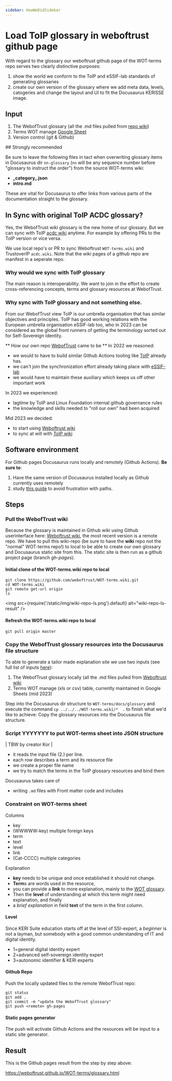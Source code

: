 ```yaml
---
sidebar: HowWeDidSidebar
---
```

# Load ToIP glossary in weboftrust github page

With regard to the glossary our weboftrust github page of the WOT-terms repo serves two clearly distinctive purposes:
1.  show the world we conform to the ToIP and eSSIF-lab standards of generating glossaries 
2. create our own version of the glossary where we add meta data, levels, catogeries and change the layout and UI to fit the Docusaurus KERISSE image.

## Input

1. The WebofTrust glossary (all the .md files pulled from [repo wiki](https://github.com/weboftrust/WOT-terms/wiki))
2. Terms WOT manage [Google Sheet](https://docs.google.com/spreadsheets/d/18IUa-1NSJ_8Tz_2D-VSuSQa_yf3ES1s_hovitm3Clvc/edit#gid=209150977)
5. Version control (git & Github)

<div class="alert alert-info" role="alert">
## Strongly recommended

Be sure to leave the following files in tact when overwriting glossary items in Docusaurus dir `nn-glossary` (`nn`  will be any sequence number before "glossary to instruct the order") from the source WOT-terms wiki:
- **\_category\_.json** 
- **intro.md**

These are vital for Docusaurus to offer links from various parts of the documentation straight to the glossary.

</div>

## In Sync with original ToIP ACDC glossary?
Yes, the WebofTrust wiki glossary is the new home of our glossary. But we can sync with ToIP [acdc wiki](https://github.com/trustoverip/acdc/wiki) anytime. For example by offering PRs to the ToIP version or vice versa.

We use local repo's or PR to sync Weboftrust `WOT-terms.wiki` and TrustoverIP `acdc.wiki`. Note that the wiki pages of a github repo are manifest in a seperate repo. 

### Why would we sync with ToIP glossary
The main reason is interoperability. We want to join in the effort to create cross-referencing concepts, terms and glossary resources at WebofTrust.

### Why sync with ToIP glossary and not something else.
From our WebofTrust view ToIP is our umbrella organisation that has similar objectives and principles. ToIP has good working relations with the European umbrella organisation eSSIF-lab too, who in 2023 can be considered as the global front runners of getting the terminology sorted out for Self-Sovereign Identity.

** How our own repo [WebofTrust](https://github.com/WebOfTrust) came to be **
In 2022 we reasoned:
- we would to have to build similar Github Actions tooling like [ToIP](https://wiki.trustoverip.org/display/HOME/Terms+Wikis) already has.
- we can't join the synchronization effort already taking place with [eSSIF-lab](https://essif-lab.github.io/framework)
- we would have to maintain these auxiliary which keeps us off other important work

In 2023 we experienced:
-  lagtime by ToIP and Linux Foundation internal github governance rules
- the knowledge and skills needed to "roll our own" had been acquired

Mid 2023 we decided:
- to start using [Weboftrust wiki](https://github.com/WebOfTrust/WOT-terms/wiki)
- to sync at will with [ToIP wiki](https://github.com/trustoverip/acdc/wiki)

## Software environment

For Github pages Docusaurus runs locally and remotely (Github Actions). **Be sure to**:

1. Have the same version of Docusaurus installed locally as Github currently uses remotely
2. study [this guide](https://docusaurus.io/docs/advanced/routing#file-paths-and-url-paths) to avoid frustration with paths.

## Steps

### Pull the WebofTrust wiki

Because the glossary is maintained in Github wiki using Github userinterface here: [Weboftrust wiki](https://github.com/WebOfTrust/WOT-terms/wiki), the most recent version is a remote repo. We have to pull this wiki-repo (be sure to have the **wiki** repo not the "normal" WOT-terms repo!) to local to be able to create our own glossary and Docusaurus static site from this. The static site is then run as a github project page (branch _gh-pages_).

#### Initial clone of the WOT-terms.wiki repo to local

```
git clone https://github.com/weboftrust/WOT-terms.wiki.git
cd WOT-terms.wiki
git remote get-url origin
ls
```

<img src={require('/static/img/wiki-repo-ls.png').default} alt="wiki-repo-ls-result" />

#### Refresh the WOT-terms.wiki repo to local

```
git pull origin master
```

### Copy the WebofTrust glossary resources into the Docusaurus file structure

To able to generate a tailor made explanation site we use two inputs (see full list of inputs [here](#input)):

1. The WebofTrust glossary locally (all the .md files pulled from [Weboftrust wiki](https://github.com/WebOfTrust/WOT-terms/wiki)
2. Terms WOT manage (xls or csv) table, currently maintained in Google Sheets (mid 2023)


Step into the Docusaurus dir structure to `WOT-terms/docs/glossary` 
and execute the command `cp ../../../WOT-terms.wiki/*  .` to finish what we'd like to achieve: Copy the glossary resources into the Docusaurus file structure.

### Script YYYYYYY to put WOT-terms sheet into JSON structure

| TBW by creator Kor |
- it reads the input file (2.) per line.
- each row describes a term and its resource file
- we create a proper file name
- we try to match the terms in the ToIP glossary resources and bind them

Docusaurus takes care of
- writing `.md` files with Front matter code and includes

### Constraint on WOT-terms sheet
Columns
- key
- (WWWWW-key) multiple foreign keys
- term
- text
- level
- link
- (Cat-CCCC) multiple categories

Explanation
- **key** needs to be unique and once established it should not change.
- **Term**s are words used in the resource, 
- you can provide a **link** to more explanation, mainly to the [WOT glossary](https://github.com/weboftrust/WOT-terms/wiki/). 
- Then the **level** of understanding at which this term might need explanation, and finally 
- a _brief explanation_ in field **text** of the term in the first column.

#### Level

Since KERI Suite education starts off at the level of SSI-expert, a _beginner_ is not a layman, but somebody with a good common understanding of IT and digital identity.

- 1=general digital identity expert
- 2=advanced self-sovereign identity expert
- 3=autonomic identifier & KERI experts


#### Github Repo

Push the locally updated files to the remote WebofTrust repo:

```
git status
git add .
git commit -m "update the WebofTrust glossary"
git push <remote> gh-pages
```

#### Static pages generator

The push will activate Github Actions and the resources will be input to a static site generator.

## Result

This is the Github pages result from the step by step above:

https://weboftrust.github.io/WOT-terms/glossary.html
